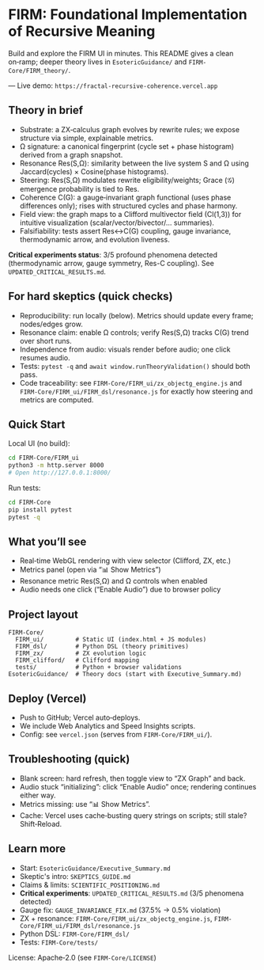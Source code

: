 # FIRM: Foundational Implementation of Recursive Meaning

Build and explore the FIRM UI in minutes. This README gives a clean on‑ramp; deeper theory lives in `EsotericGuidance/` and `FIRM-Core/FIRM_theory/`.

— Live demo: `https://fractal-recursive-coherence.vercel.app`

## Theory in brief
- Substrate: a ZX‑calculus graph evolves by rewrite rules; we expose structure via simple, explainable metrics.
- Ω signature: a canonical fingerprint (cycle set + phase histogram) derived from a graph snapshot.
- Resonance Res(S,Ω): similarity between the live system S and Ω using Jaccard(cycles) × Cosine(phase histograms).
- Steering: Res(S,Ω) modulates rewrite eligibility/weights; Grace (𝒢) emergence probability is tied to Res.
- Coherence C(G): a gauge‑invariant graph functional (uses phase differences only); rises with structured cycles and phase harmony.
- Field view: the graph maps to a Clifford multivector field (Cl(1,3)) for intuitive visualization (scalar/vector/bivector/… summaries).
- Falsifiability: tests assert Res↔C(G) coupling, gauge invariance, thermodynamic arrow, and evolution liveness.

**Critical experiments status**: 3/5 profound phenomena detected (thermodynamic arrow, gauge symmetry, Res-C coupling). See `UPDATED_CRITICAL_RESULTS.md`.

## For hard skeptics (quick checks)
- Reproducibility: run locally (below). Metrics should update every frame; nodes/edges grow.
- Resonance claim: enable Ω controls; verify Res(S,Ω) tracks C(G) trend over short runs.
- Independence from audio: visuals render before audio; one click resumes audio.
- Tests: `pytest -q` and `await window.runTheoryValidation()` should both pass.
- Code traceability: see `FIRM-Core/FIRM_ui/zx_objectg_engine.js` and `FIRM-Core/FIRM_ui/FIRM_dsl/resonance.js` for exactly how steering and metrics are computed.

## Quick Start

Local UI (no build):
```bash
cd FIRM-Core/FIRM_ui
python3 -m http.server 8000
# Open http://127.0.0.1:8000/
```

Run tests:
```bash
cd FIRM-Core
pip install pytest
pytest -q
```

## What you’ll see
- Real‑time WebGL rendering with view selector (Clifford, ZX, etc.)
- Metrics panel (open via “📊 Show Metrics”)
- Resonance metric Res(S,Ω) and Ω controls when enabled
- Audio needs one click (“Enable Audio”) due to browser policy

## Project layout
```
FIRM-Core/
  FIRM_ui/         # Static UI (index.html + JS modules)
  FIRM_dsl/        # Python DSL (theory primitives)
  FIRM_zx/         # ZX evolution logic
  FIRM_clifford/   # Clifford mapping
  tests/           # Python + browser validations
EsotericGuidance/  # Theory docs (start with Executive_Summary.md)
```

## Deploy (Vercel)
- Push to GitHub; Vercel auto‑deploys.
- We include Web Analytics and Speed Insights scripts.
- Config: see `vercel.json` (serves from `FIRM-Core/FIRM_ui/`).

## Troubleshooting (quick)
- Blank screen: hard refresh, then toggle view to “ZX Graph” and back.
- Audio stuck “initializing”: click “Enable Audio” once; rendering continues either way.
- Metrics missing: use “📊 Show Metrics”.
- Cache: Vercel uses cache‑busting query strings on scripts; still stale? Shift‑Reload.

## Learn more
- Start: `EsotericGuidance/Executive_Summary.md`
- Skeptic's intro: `SKEPTICS_GUIDE.md`
- Claims & limits: `SCIENTIFIC_POSITIONING.md`
- **Critical experiments**: `UPDATED_CRITICAL_RESULTS.md` (3/5 phenomena detected)
- Gauge fix: `GAUGE_INVARIANCE_FIX.md` (37.5% → 0.5% violation)
- ZX + resonance: `FIRM-Core/FIRM_ui/zx_objectg_engine.js`, `FIRM-Core/FIRM_ui/FIRM_dsl/resonance.js`
- Python DSL: `FIRM-Core/FIRM_dsl/`
- Tests: `FIRM-Core/tests/`

License: Apache‑2.0 (see `FIRM-Core/LICENSE`)
